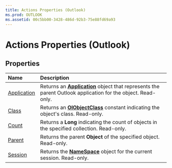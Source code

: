 ```yaml
---
title: Actions Properties (Outlook)
ms.prod: OUTLOOK
ms.assetid: 00c5bb00-3428-486d-92b3-75e88fd69a93
---
```



# Actions Properties (Outlook)

## Properties



|**Name**|**Description**|
|:-----|:-----|
|[Application](actions-application-property-outlook.md)|Returns an  **[Application](application-object-outlook.md)** object that represents the parent Outlook application for the object. Read-only.|
|[Class](actions-class-property-outlook.md)|Returns an  **[OlObjectClass](olobjectclass-enumeration-outlook.md)** constant indicating the object's class. Read-only.|
|[Count](actions-count-property-outlook.md)|Returns a  **Long** indicating the count of objects in the specified collection. Read-only.|
|[Parent](actions-parent-property-outlook.md)|Returns the parent  **Object** of the specified object. Read-only.|
|[Session](actions-session-property-outlook.md)|Returns the  **[NameSpace](namespace-object-outlook.md)** object for the current session. Read-only.|

